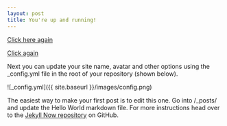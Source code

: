 ```yaml
---
layout: post
title: You're up and running!
---
```


<a href="https://shivagopalshrestha.github.io/dashboard.html">Click here again</a>

<a href="https://shivagopalshrestha.github.io/_posts/index.html">Click  again</a>


Next you can update your site name, avatar and other options using the _config.yml file in the root of your repository (shown below).

![_config.yml]({{ site.baseurl }}/images/config.png)

The easiest way to make your first post is to edit this one. Go into /_posts/ and update the Hello World markdown file. For more instructions head over to the [Jekyll Now repository](https://github.com/barryclark/jekyll-now) on GitHub.
